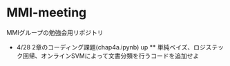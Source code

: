 # MMI-meeting
MMIグループの勉強会用リポジトリ

* 4/28 2章のコーディング課題(chap4a.ipynb) up
** 単純ベイズ、ロジステック回帰、オンラインSVMによって文書分類を行うコードを追加せよ

